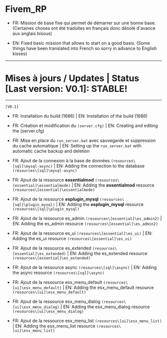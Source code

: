 # Fivem_RP
- FR: Mission de base fixe qui permet de démarrer sur une bonne base. (Certaines choses ont été traduites en français donc désolé d'avance aux anglais bisous)

- EN: Fixed basic mission that allows to start on a good basis. (Some things have been translated into French so sorry in advance to English kisses)

-----------------------------------------------------------------

# Mises à jours / Updates | Status [Last version: V0.1]: STABLE!

-----------------------------------------------------------------
`[V0.1]`

- FR: Installation du build (1686) | EN: Installation of the build (1686)

- FR: Création et modification du `(server.cfg)` | EN: Creating and editing the (server.cfg)

- FR: Mise en place du `run_server.bat` avec sauvegarde et suppression du cache automatique | EN: Setting up the `run_server.bat` with automatic cache backup and deletion

- FR: Ajout de la connexion à la base de données `(resources\[sql]\mysql-async)` | EN: Adding the connection to the database `(resources\[sql]\mysql-async)`

- FR: Ajout de la ressource **essentialmod** `(resources\[essential]\essentialmode)` | EN: Adding the **essentialmod** resource `(resources\[essential]\essentialmode)`

- FR: Ajout de la ressource **esplugin_mysql** `(resources\[sql]\plugin_mysql)` | EN: Adding the **esplugin_mysql** resource `(resources\[sql]\plugin_mysql)`

- FR: Ajout de la ressource es_admin `(resources\[essential]\es_admin2)` | EN: Adding the es_admin resource `(resources\[essential]\es_admin2)`

- FR: Ajout de la ressource es_ui `(resources\[essential]\es_ui)` | EN: Adding the es_ui resource `(resources\[essential]\es_ui)`

- FR: Ajout de la ressource es_extended `(resources\[essential]\es_extended)` | EN: Adding the es_extended resource `(resources\[essential]\es_extended)`

- FR: Ajout de la ressource async `(resources\[sql]\async)` | EN: Adding the async resource `(resources\[sql]\async)`

- FR: Ajout de la ressource esx_menu_default `(resources\[ui]\esx_menu_default)` | EN: Adding the esx_menu_default resource `(resources\[ui]\esx_menu_default)`

- FR: Ajout de la ressource esx_menu_dialog `(resources\[ui]\esx_menu_dialog)` | EN: Adding the esx_menu_dialog resource `(resources\[ui]\esx_menu_dialog)`

- FR: Ajout de la ressource esx_menu_list `(resources\[ui]\esx_menu_list)` | EN: Adding the esx_menu_list resource `(resources\[ui]\esx_menu_list)`
